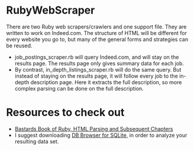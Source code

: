 # RubyWebScraper
There are two Ruby web scrapers/crawlers and one support file. They are written to work on Indeed.com. The structure of HTML will be different for every website you go to, but many of the general forms and strategies can be reused.

* job_postings_scraper.rb will query Indeed.com, and will stay on the results page. The results page only gives summary data for each job.
* By contrast, in_depth_listings_scraper.rb will do the same query. But instead of staying on the results page, it will follow every job to the in-depth description page. Here it extracts the full description, so more complex parsing can be done on the full description.

# Resources to check out
* [Bastards Book of Ruby, HTML Parsing and Subsequent Chapters](http://ruby.bastardsbook.com/chapters/html-parsing/)
* I suggest downloading [DB Browser for SQLite](http://sqlitebrowser.org), in order to analyze your resulting data set.
